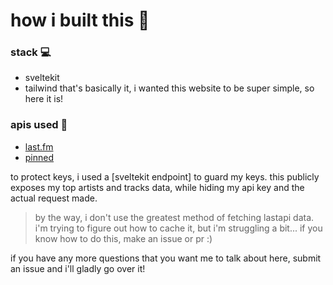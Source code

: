# how i built this 🔨

### stack 💻

- sveltekit
- tailwind
  that's basically it, i wanted this website to be super simple, so here it is!

### apis used 🧪

- [last.fm](https://www.last.fm/api)
- [pinned](https://github.com/terabyte3/pinned)

to protect keys, i used a [sveltekit endpoint] to guard my keys. this publicly exposes my top artists and tracks data, while hiding my api key and the actual request made.

> by the way, i don't use the greatest method of fetching lastapi data. i'm trying to figure out how to cache it, but i'm struggling a bit... if you know how to do this, make an issue or pr :)

if you have any more questions that you want me to talk about here, submit an issue and i'll gladly go over it!
